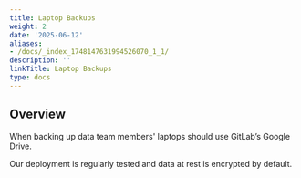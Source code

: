 ```yaml
---
title: Laptop Backups
weight: 2
date: '2025-06-12'
aliases:
- /docs/_index_1748147631994526070_1_1/
description: ''
linkTitle: Laptop Backups
type: docs
---
```


## Overview

When backing up data team members' laptops should use GitLab’s Google Drive.

Our deployment is regularly tested and data at rest is encrypted by default.

<!-- TODO Add Google Drive desktop installation steps -->
